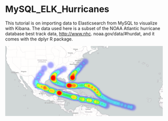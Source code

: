 # MySQL_ELK_Hurricanes
This tutorial is on importing data to Elasticsearch from MySQL to visualize with Kibana.  The data used here is a subset of the NOAA Atlantic hurricane database best track data, http://www.nhc. noaa.gov/data/#hurdat, and it comes with the dplyr R package. 

![Gilbert and Andrew](gilbert_andrew_storms.PNG)
